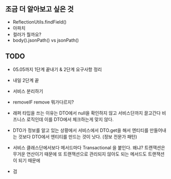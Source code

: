 ## 조금 더 알아보고 싶은 것
* ReflectionUtils.findField()
* 아파치
* 컬러가 뭘까요? 
* body().jsonPath() vs jsonPath()

## TODO
* 05.05까지 1단계 끝내기 & 2단계 요구사항 정리
* 내일 2단계 끝
* 서비스 분리하기
* removeIF remove 뭐가다르지?
* 래퍼 타입을 쓰는 이유는 DTO에서 null을 확인하지 않고 서비스단까지 끌고간다
비즈니스 로직인데 이를 DTO에서 체크하는게 맞지 않다.

* DTO가 정보를 알고 있는 상황에서 
서비스에서 DTO.get을 해서 엔티티를 만들어내는 것보다
DTO에서 엔티티를 만드는 것이 낫다.
(정보 전문가 패턴)
* 서비스 클래스단에서보다 메서드마다 Transactional 을 붙인다. 
왜냐? 트랜잭션은 무거운 연산이기 때문에
또 트랜잭션으로 관리되지 않아도 되는 메서드도 트랜잭션이 되기 때문에
- 검